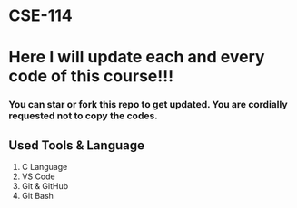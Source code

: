 # CSE-114
<h1>Here I will update each and every code of this course!!!</h1>
<h3>You can star or fork this repo to get updated. You are cordially requested not to copy the codes.</h3>
<h2>Used Tools & Language</h2>
<ol>
  <li>C Language</li>
  <li>VS Code</li>
  <li>Git & GitHub</li>
  <li>Git Bash</li>
</ol>
